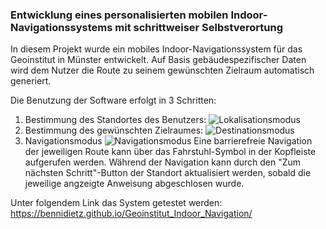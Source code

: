 ### Entwicklung eines personalisierten mobilen Indoor-Navigationssystems mit schrittweiser Selbstverortung
In diesem Projekt wurde ein mobiles Indoor-Navigationssystem für das Geoinstitut in Münster entwickelt. Auf Basis gebäudespezifischer Daten wird dem Nutzer die Route zu seinem gewünschten Zielraum automatisch generiert.

Die Benutzung der Software erfolgt in 3 Schritten:

1. Bestimmung des Standortes des Benutzers:
![Lokalisationsmodus](https://github.com/bennidietz/Geoinstitut_Indoor_Navigation/blob/master/screenshots/localization.png?raw=true)
2. Bestimmung des gewünschten Zielraumes:
![Destinationsmodus](https://github.com/bennidietz/Geoinstitut_Indoor_Navigation/blob/master/screenshots/destination.png?raw=true)
3. Navigationsmodus
![Navigationsmodus](https://github.com/bennidietz/Geoinstitut_Indoor_Navigation/blob/master/screenshots/navigation.png?raw=true)
Eine barrierefreie Navigation der jeweiligen Route kann über das Fahrstuhl-Symbol in der Kopfleiste aufgerufen werden. Während der Navigation kann durch den "Zum nächsten Schritt"-Button der Standort aktualisiert werden, sobald die jeweilige angzeigte Anweisung abgeschlosen wurde.

Unter folgendem Link das System getestet werden: https://bennidietz.github.io/Geoinstitut_Indoor_Navigation/
